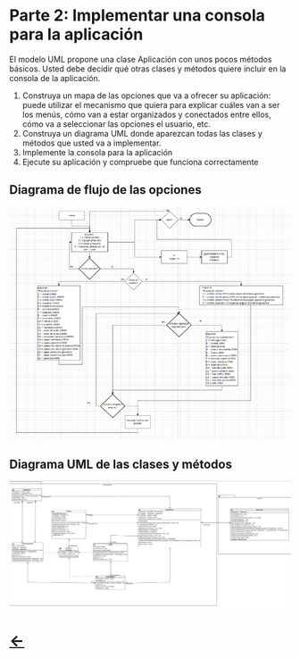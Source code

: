# Parte 2: Implementar una consola para la aplicación

El modelo UML propone una clase Aplicación con unos pocos métodos básicos. Usted debe decidir qué otras 
clases y métodos quiere incluir en la consola de la aplicación. 
1. Construya un mapa de las opciones que va a ofrecer su aplicación: puede utilizar el mecanismo que quiera 
para explicar cuáles van a ser los menús, cómo van a estar organizados y conectados entre ellos, cómo va 
a seleccionar las opciones el usuario, etc.
2. Construya un diagrama UML donde aparezcan todas las clases y métodos que usted va a implementar.
3. Implemente la consola para la aplicación
4. Ejecute su aplicación y compruebe que funciona correctamente


## Diagrama de flujo de las opciones

![DIAGRAMA](diagrama_de_flujo.png)

## Diagrama UML de las clases y métodos

![UML](UML_update.png)

# [&#8592;](../README.md)
